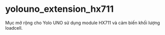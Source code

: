 # yolouno_extension_hx711
Mục mở rộng cho Yolo UNO sử dụng module HX711 và cảm biến khối lượng loadcell.
